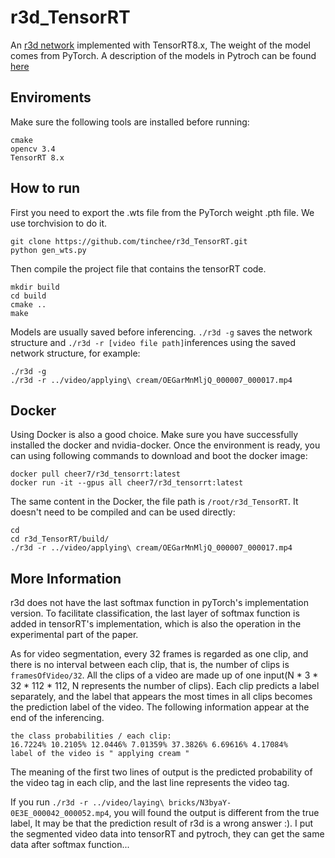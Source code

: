 # r3d_TensorRT
An [r3d network](https://arxiv.org/abs/1711.11248) implemented with TensorRT8.x, The weight of the model comes from PyTorch. A description of the models in Pytroch can be found [here](https://pytorch.org/vision/stable/models.html#video-classification)

## Enviroments

Make sure the following tools are installed before running:

```
cmake
opencv 3.4
TensorRT 8.x
```

## How to run

First you need to export the .wts file from the PyTorch weight .pth file. We use torchvision to do it.

```
git clone https://github.com/tinchee/r3d_TensorRT.git
python gen_wts.py
```

Then compile the project file that contains the tensorRT code.

```
mkdir build
cd build
cmake ..
make
```

Models are usually saved before inferencing. ```./r3d -g```  saves the network structure and ```./r3d -r [video file path]```inferences using the saved network structure, for example:

```
./r3d -g
./r3d -r ../video/applying\ cream/OEGarMnMljQ_000007_000017.mp4
```

## Docker

Using Docker is also a good choice. Make sure you have successfully installed the docker and nvidia-docker. Once the environment is ready, you can using following commands to download and boot the docker image:

```
docker pull cheer7/r3d_tensorrt:latest
docker run -it --gpus all cheer7/r3d_tensorrt:latest
```

The same content in the Docker, the file path is ```/root/r3d_TensorRT```. It doesn't need to be compiled and can be used directly:

```
cd
cd r3d_TensorRT/build/
./r3d -r ../video/applying\ cream/OEGarMnMljQ_000007_000017.mp4
```



## More Information

r3d does not have the last softmax function in pyTorch's implementation version. To facilitate classification, the last layer of softmax function is added in tensorRT's implementation, which is also the operation in the experimental part of the paper.

As for video segmentation, every 32 frames is regarded as one clip, and there is no interval between each clip, that is, the number of clips is ```framesOfVideo/32```. All the clips of a video are made up of one input(N * 3 * 32 * 112 * 112, N represents the number of clips). Each clip predicts a label separately, and the label that appears the most times in all clips becomes the prediction label of the video. The following information appear at the end of the inferencing.

```
the class probabilities / each clip:
16.7224% 10.2105% 12.0446% 7.01359% 37.3826% 6.69616% 4.17084% 
label of the video is " applying cream "
```

The meaning of the first two lines of output is the predicted probability of the video tag in each clip, and the last line represents the video tag.

If you run ```./r3d -r ../video/laying\ bricks/N3byaY-0E3E_000042_000052.mp4```, you will found the output is different from the true label, It may be that the prediction result of r3d is a wrong answer :). I put the segmented video data into tensorRT and pytroch, they can get the same data after softmax function...
